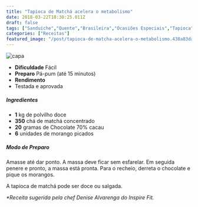 ```yaml
---
title: "Tapioca de Matchá acelera o metabolismo"
date: 2018-03-22T18:30:25.011Z
draft: false
tags: ["Sanduíche","Quente","Brasileira","Ocasiões Especiais","Tapioca"]
categories: ["Receitas"]
featured_image: "/post/tapioca-de-matcha-acelera-o-metabolismo.438a83da.jpg"
---
```


![capa](/post/tapioca-de-matcha-acelera-o-metabolismo.438a83da.jpg)

*   **Dificuldade** Fácil
*   **Preparo** Pá-pum (até 15 minutos)
*   **Rendimento**
*   Testada e aprovada
    

##### Ingredientes

*   **1** kg de polvilho doce
*   **350** chá de matchá concentrado
*   **20** gramas de Chocolate 70% cacau
*   **6** unidades de morango picados

##### Modo de Preparo

Amasse até dar ponto. A massa deve ficar sem esfarelar. Em seguida penere e pronto, a massa está pronta. Para o recheio, derreta o chocolate e pique os morangos.

A tapioca de matchá pode ser doce ou salgada.

_*Receita sugerida pela chef Denise Alvarenga do Inspire Fit._
